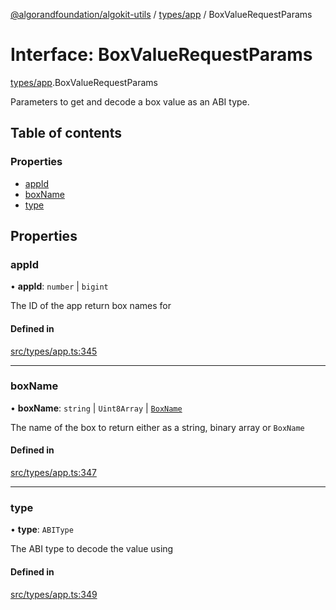 [@algorandfoundation/algokit-utils](../README.md) / [types/app](../modules/types_app.md) / BoxValueRequestParams

# Interface: BoxValueRequestParams

[types/app](../modules/types_app.md).BoxValueRequestParams

Parameters to get and decode a box value as an ABI type.

## Table of contents

### Properties

- [appId](types_app.BoxValueRequestParams.md#appid)
- [boxName](types_app.BoxValueRequestParams.md#boxname)
- [type](types_app.BoxValueRequestParams.md#type)

## Properties

### appId

• **appId**: `number` \| `bigint`

The ID of the app return box names for

#### Defined in

[src/types/app.ts:345](https://github.com/algorandfoundation/algokit-utils-ts/blob/main/src/types/app.ts#L345)

___

### boxName

• **boxName**: `string` \| `Uint8Array` \| [`BoxName`](types_app.BoxName.md)

The name of the box to return either as a string, binary array or `BoxName`

#### Defined in

[src/types/app.ts:347](https://github.com/algorandfoundation/algokit-utils-ts/blob/main/src/types/app.ts#L347)

___

### type

• **type**: `ABIType`

The ABI type to decode the value using

#### Defined in

[src/types/app.ts:349](https://github.com/algorandfoundation/algokit-utils-ts/blob/main/src/types/app.ts#L349)
